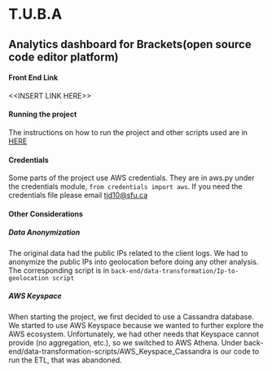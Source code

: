 # T.U.B.A
## Analytics dashboard for Brackets(open source code editor platform)

#### Front End Link
<\<INSERT LINK HERE\>>

#### Running the project
The instructions on how to run the project and other scripts used are in [HERE](./RUNNING.md)

#### Credentials
Some parts of the project use AWS credentials. They are in aws.py under the credentials module, `from credentials import aws`. 
If you need the credentials file please email tjd10@sfu.ca

#### Other Considerations
##### Data Anonymization
The original data had the public IPs related to the client logs. 
We had to anonymize the public IPs into geolocation before doing any other analysis. 
The corresponding script is in `back-end/data-transformation/Ip-to-geolocation script` 

##### AWS Keyspace
When starting the project, we first decided to use a Cassandra database. We started to use AWS Keyspace because we wanted to further explore the AWS ecosystem.
Unfortunately, we had other needs that Keyspace cannot provide (no aggregation, etc.), so we switched to AWS Athena.
Under back-end/data-transformation-scripts/AWS_Keyspace_Cassandra is our code to run the ETL, that was abandoned.
